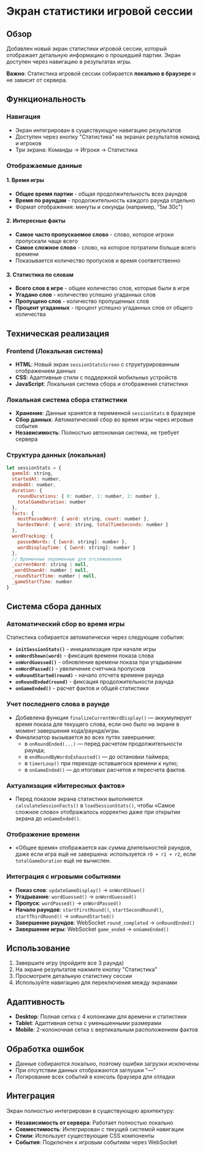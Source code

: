 # Экран статистики игровой сессии

## Обзор

Добавлен новый экран статистики игровой сессии, который отображает детальную информацию о прошедшей партии. Экран доступен через навигацию в результатах игры.

**Важно**: Статистика игровой сессии собирается **локально в браузере** и не зависит от сервера.

## Функциональность

### Навигация
- Экран интегрирован в существующую навигацию результатов
- Доступен через кнопку "Статистика" на экранах результатов команд и игроков
- Три экрана: Команды → Игроки → Статистика

### Отображаемые данные

#### 1. Время игры
- **Общее время партии** - общая продолжительность всех раундов
- **Время по раундам** - продолжительность каждого раунда отдельно
- Формат отображения: минуты и секунды (например, "5м 30с")

#### 2. Интересные факты
- **Самое часто пропускаемое слово** - слово, которое игроки пропускали чаще всего
- **Самое сложное слово** - слово, на которое потратили больше всего времени
- Показывается количество пропусков и время соответственно

#### 3. Статистика по словам
- **Всего слов в игре** - общее количество слов, которые были в игре
- **Угадано слов** - количество успешно угаданных слов
- **Пропущено слов** - количество пропущенных слов
- **Процент угаданных** - процент успешно угаданных слов от общего количества

## Техническая реализация

### Frontend (Локальная система)
- **HTML**: Новый экран `sessionStatsScreen` с структурированным отображением данных
- **CSS**: Адаптивные стили с поддержкой мобильных устройств
- **JavaScript**: Локальная система сбора и отображения статистики

### Локальная система сбора статистики
- **Хранение**: Данные хранятся в переменной `sessionStats` в браузере
- **Сбор данных**: Автоматический сбор во время игры через игровые события
- **Независимость**: Полностью автономная система, не требует сервера

### Структура данных (локальная)

```javascript
let sessionStats = {
  gameId: string,
  startedAt: number,
  endedAt: number,
  duration: {
    roundDurations: { 0: number, 1: number, 2: number },
    totalGameDuration: number
  },
  facts: {
    mostPassedWord: { word: string, count: number },
    hardestWord: { word: string, totalTimeSeconds: number }
  },
  wordTracking: {
    passedWords: { [word: string]: number },
    wordDisplayTime: { [word: string]: number }
  },
  // Временные переменные для отслеживания
  _currentWord: string | null,
  _wordShownAt: number | null,
  _roundStartTime: number | null,
  _gameStartTime: number
}
```

## Система сбора данных

### Автоматический сбор во время игры
Статистика собирается автоматически через следующие события:

- **`initSessionStats()`** - инициализация при начале игры
- **`onWordShown(word)`** - фиксация времени показа слова
- **`onWordGuessed()`** - обновление времени показа при угадывании
- **`onWordPassed()`** - увеличение счетчика пропусков
- **`onRoundStarted(round)`** - начало отсчета времени раунда
- **`onRoundEnded(round)`** - фиксация продолжительности раунда
- **`onGameEnded()`** - расчет фактов и общей статистики

### Учет последнего слова в раунде

- Добавлена функция `finalizeCurrentWordDisplay()` — аккумулирует время показа для текущего слова, если оно было на экране в момент завершения хода/раунда/игры.
- Финализатор вызывается во всех путях завершения:
  - в `onRoundEnded(...)` — перед расчетом продолжительности раунда;
  - в `endRoundByWordsExhausted()` — до остановки таймера;
  - в `timerLoop()` при переходе оставшегося времени к нулю;
  - в `onGameEnded()` — до итоговых расчетов и пересчета фактов.

### Актуализация «Интересных фактов»

- Перед показом экрана статистики выполняется `calculateSessionFacts()` в `loadSessionStats()`,
  чтобы «Самое сложное слово» отображалось корректно даже при открытии экрана до `onGameEnded()`.

### Отображение времени

- «Общее время» отображается как сумма длительностей раундов, даже если игра ещё не завершена: используется
  `r0 + r1 + r2`, если `totalGameDuration` ещё не вычислен.

### Интеграция с игровыми событиями
- **Показ слов**: `updateGameDisplay()` → `onWordShown()`
- **Угадывание**: `wordGuessed()` → `onWordGuessed()`
- **Пропуск**: `wordPassed()` → `onWordPassed()`
- **Начало раундов**: `startFirstRound()`, `startSecondRound()`, `startThirdRound()` → `onRoundStarted()`
- **Завершение раундов**: WebSocket `round_completed` → `onRoundEnded()`
- **Завершение игры**: WebSocket `game_ended` → `onGameEnded()`

## Использование

1. Завершите игру (пройдите все 3 раунда)
2. На экране результатов нажмите кнопку "Статистика"
3. Просмотрите детальную статистику сессии
4. Используйте навигацию для переключения между экранами

## Адаптивность

- **Desktop**: Полная сетка с 4 колонками для времени и статистики
- **Tablet**: Адаптивная сетка с уменьшенными размерами
- **Mobile**: 2-колоночная сетка с вертикальным расположением фактов

## Обработка ошибок

- Данные собираются локально, поэтому ошибки загрузки исключены
- При отсутствии данных отображаются заглушки "—"
- Логирование всех событий в консоль браузера для отладки

## Интеграция

Экран полностью интегрирован в существующую архитектуру:
- **Независимость от сервера**: Работает полностью локально
- **Совместимость**: Интегрирован с текущей системой навигации
- **Стили**: Использует существующие CSS компоненты
- **События**: Подключен к игровым событиям через WebSocket
